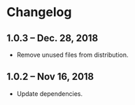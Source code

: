 # Changelog

## 1.0.3 – Dec. 28, 2018

- Remove unused files from distribution.

## 1.0.2 – Nov 16, 2018

- Update dependencies.
